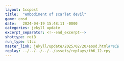 ```yaml
---
layout: 1ccpost
title:  "embodiment of scarlet devil"
game: eosd
date:   2024-04-19 15:48:11 -0800
categories: jekyll update 
excerpt_separator: <!--end_excerpt-->
shottype: reiB
run_type: l1cc
master_link: jekyll/update/2025/02/20/eosd.html#reiB
replay: ../../../../../assets/replays/th6_12.rpy
---
```

